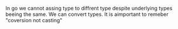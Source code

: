 In go we cannot assing type to diffrent type despite underlying types beeing the same.
We can convert types. It is aimportant to remeber "coversion not casting"